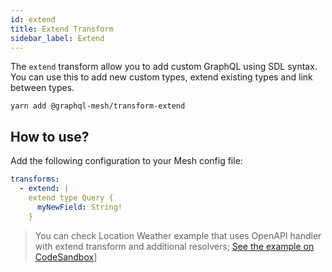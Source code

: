 ```yaml
---
id: extend
title: Extend Transform
sidebar_label: Extend
---
```


The `extend` transform allow you to add custom GraphQL using SDL syntax. You can use this to add new custom types, extend existing types and link between types. 

```
yarn add @graphql-mesh/transform-extend
```

## How to use?

Add the following configuration to your Mesh config file:

```yml
transforms:
  - extend: | 
    extend type Query {
      myNewField: String!
    }
```

> You can check Location Weather example that uses OpenAPI handler with extend transform and additional resolvers;
[See the example on CodeSandbox](https://codesandbox.io/s/github/Urigo/graphql-mesh/tree/master/examples/location-weather)]

